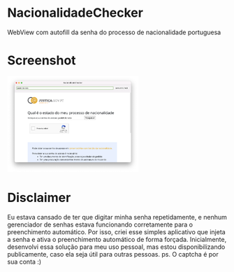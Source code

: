 # NacionalidadeChecker
WebView com autofill da senha do processo de nacionalidade portuguesa

# Screenshot
<p align="left">
  <img width="300" src="./img/screenshot.png"">
</p>

# Disclaimer
Eu estava cansado de ter que digitar minha senha repetidamente, e nenhum gerenciador de senhas estava funcionando corretamente para o preenchimento automático. Por isso, criei esse simples aplicativo que injeta a senha e ativa o preenchimento automático de forma forçada. Inicialmente, desenvolvi essa solução para meu uso pessoal, mas estou disponibilizando publicamente, caso ela seja útil para outras pessoas.
ps. O captcha é por sua conta :) 